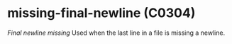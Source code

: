 # missing-final-newline (C0304)
*Final newline missing* Used when the last line in a file is missing a
newline.
